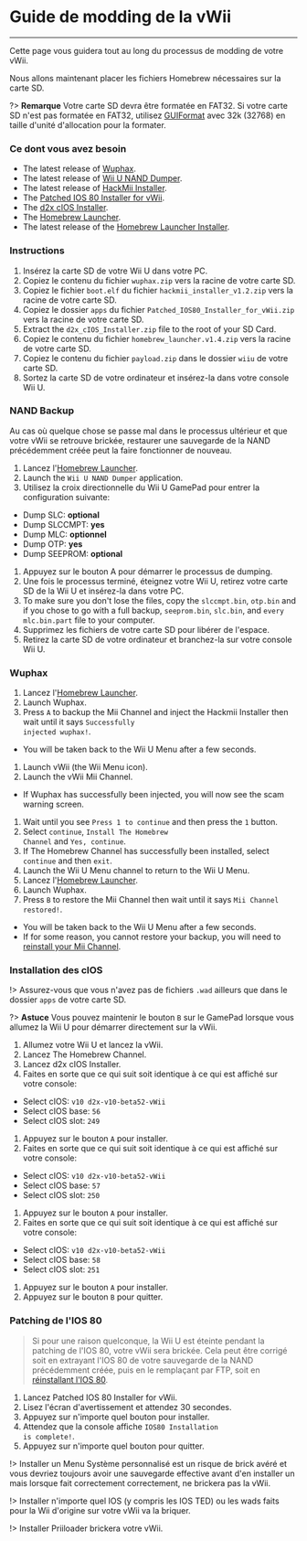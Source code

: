 # Guide de modding de la vWii
---
Cette page vous guidera tout au long du processus de modding de votre vWii.

Nous allons maintenant placer les fichiers Homebrew nécessaires sur la carte SD.

?> **Remarque** Votre carte SD devra être formatée en FAT32. Si votre carte SD n'est pas formatée en FAT32, utilisez [GUIFormat](http://www.ridgecrop.demon.co.uk/index.htm?guiformat.htm) avec 32k (32768) en taille d'unité d'allocation pour la formater.

### Ce dont vous avez besoin

- The latest release of [Wuphax](http://wiiubru.com/appstore/zips/wuphax.zip).
- The latest release of [Wii U NAND Dumper](https://github.com/koolkdev/wiiu-nanddumper/releases/latest).
- The latest release of [HackMii Installer](https://bootmii.org/download/).
- The <a href="docs/files/Patched_IOS80_Installer_for_vWii.zip" download>Patched IOS 80 Installer for vWii</a>.
- The <a href ="docs/files/d2x_cIOS_Installer.zip" download>d2x cIOS Installer</a>.
- The [Homebrew Launcher](https://github.com/dimok789/homebrew_launcher/releases/download/1.4/homebrew_launcher.v1.4.zip).
- The latest release of the [Homebrew Launcher Installer](https://github.com/wiiu-env/homebrew_launcher_installer/releases/download/v1.4/payload.zip).

### Instructions

1. Insérez la carte SD de votre Wii U dans votre PC.
1. Copiez le contenu du fichier `wuphax.zip` vers la racine de votre carte SD.
1. Copiez le fichier `boot.elf` du fichier <code>hackmii_<wbr>installer_<wbr>v1.2<wbr>.zip</code> vers la racine de votre carte SD.
1. Copiez le dossier `apps` du fichier <code>Patched_<wbr>IOS80_<wbr>Installer_<wbr>for_<wbr>vWii<wbr>.zip</code> vers la racine de votre carte SD.
1. Extract the <code>d2x_<wbr>cIOS_<wbr>Installer<wbr>.zip</code> file to the root of your SD Card.
1. Copiez le contenu du fichier <code>homebrew_<wbr>launcher.<wbr>v1.4.zip</code> vers la racine de votre carte SD.
1. Copiez le contenu du fichier `payload.zip` dans le dossier `wiiu` de votre carte SD.
1. Sortez la carte SD de votre ordinateur et insérez-la dans votre console Wii U.

### NAND Backup

Au cas où quelque chose se passe mal dans le processus ultérieur et que votre vWii se retrouve brickée, restaurer une sauvegarde de la NAND précédemment créée peut la faire fonctionner de nouveau.

1. Lancez l'[Homebrew Launcher](vwii/browser-exploit).
1. Launch the `Wii U NAND Dumper` application.
1. Utilisez la croix directionnelle du Wii U GamePad pour entrer la configuration suivante:
 - Dump SLC: **optional**
 - Dump SLCCMPT: **yes**
 - Dump MLC: **optionnel**
 - Dump OTP: **yes**
 - Dump SEEPROM: **optional**
1. Appuyez sur le bouton A pour démarrer le processus de dumping.
1. Une fois le processus terminé, éteignez votre Wii U, retirez votre carte SD de la Wii U et insérez-la dans votre PC.
1. To make sure you don't lose the files, copy the `slccmpt.bin`, `otp.bin` and if you chose to go with a full backup, `seeprom.bin`, `slc.bin`, and `every mlc.bin.part` file to your computer.
1. Supprimez les fichiers de votre carte SD pour libérer de l'espace.
1. Retirez la carte SD de votre ordinateur et branchez-la sur votre console Wii U.

### Wuphax

1. Lancez l'[Homebrew Launcher](vwii/browser-exploit).
1. Launch Wuphax.
1. Press `A` to backup the Mii Channel and inject the Hackmii Installer then wait until it says <code>Successfully <wbr>injected <wbr>wuphax!</code>.
 - You will be taken back to the Wii U Menu after a few seconds.
1. Launch vWii (the Wii Menu icon).
1. Launch the vWii Mii Channel.
 - If Wuphax has successfully been injected, you will now see the scam warning screen.
1. Wait until you see `Press 1 to continue` and then press the `1` button.
1. Select `continue`, <code>Install <wbr>The <wbr>Homebrew <wbr>Channel</code> and `Yes, continue`.
1. If The Homebrew Channel has successfully been installed, select `continue` and then `exit`.
1. Launch the Wii U Menu channel to return to the Wii U Menu.
1. Lancez l'[Homebrew Launcher](vwii/browser-exploit).
1. Launch Wuphax.
1. Press `B` to restore the Mii Channel then wait until it says <code>Mii <wbr>Channel <wbr>restored!</code>.
 - You will be taken back to the Wii U Menu after a few seconds.
 - If for some reason, you cannot restore your backup, you will need to [reinstall your Mii Channel](recover-vwii-ioses-channels).

### Installation des cIOS

!> Assurez-vous que vous n'avez pas de fichiers `.wad` ailleurs que dans le dossier `apps` de votre carte SD.

?> **Astuce** Vous pouvez maintenir le bouton `B` sur le GamePad lorsque vous allumez la Wii U pour démarrer directement sur la vWii.

1. Allumez votre Wii U et lancez la vWii.
1. Lancez The Homebrew Channel.
1. Lancez d2x cIOS Installer.
1. Faites en sorte que ce qui suit soit identique à ce qui est affiché sur votre console:
 - Select cIOS: `v10 d2x-v10-beta52-vWii`
 - Select cIOS base: `56`
 - Select cIOS slot: `249`
1. Appuyez sur le bouton `A` pour installer.
1. Faites en sorte que ce qui suit soit identique à ce qui est affiché sur votre console:
 - Select cIOS: `v10 d2x-v10-beta52-vWii`
 - Select cIOS base: `57`
 - Select cIOS slot: `250`
1. Appuyez sur le bouton `A` pour installer.
1. Faites en sorte que ce qui suit soit identique à ce qui est affiché sur votre console:
 - Select cIOS: `v10 d2x-v10-beta52-vWii`
 - Select cIOS base: `58`
 - Select cIOS slot: `251`
1. Appuyez sur le bouton `A` pour installer.
1. Appuyez sur le bouton `B` pour quitter.

### Patching de l'IOS 80

> Si pour une raison quelconque, la Wii U est éteinte pendant la patching de l'IOS 80, votre vWii sera brickée. Cela peut être corrigé soit en extrayant l'IOS 80 de votre sauvegarde de la NAND précédemment créée, puis en le remplaçant par FTP, soit en [réinstallant l'IOS 80](recover-vwii-ioses-channels).

1. Lancez Patched IOS 80 Installer for vWii.
1. Lisez l'écran d'avertissement et attendez 30 secondes.
1. Appuyez sur n'importe quel bouton pour installer.
1. Attendez que la console affiche <code>IOS80 <wbr>Installation <wbr>is <wbr>complete!</code>.
1. Appuyez sur n'importe quel bouton pour quitter.

!> Installer un Menu Système personnalisé est un risque de brick avéré et vous devriez toujours avoir une sauvegarde effective avant d'en installer un mais lorsque fait correctement correctement, ne brickera pas la vWii.

!> Installer n'importe quel IOS (y compris les IOS TED) ou les wads faits pour la Wii d'origine sur votre vWii va la briquer.

!> Installer Priiloader brickera votre vWii.